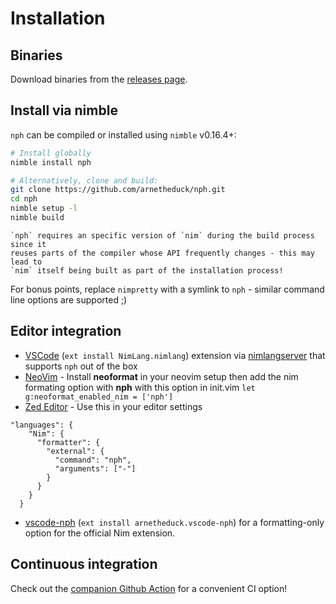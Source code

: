 # Installation

## Binaries

Download binaries from the
[releases page](https://github.com/arnetheduck/nph/releases/tag/latest).

## Install via nimble

`nph` can be compiled or installed using `nimble` v0.16.4+:

```sh
# Install globally
nimble install nph

# Alternatively, clone and build:
git clone https://github.com/arnetheduck/nph.git
cd nph
nimble setup -l
nimble build
```

```admonish note "Nim version"
`nph` requires an specific version of `nim` during the build process since it
reuses parts of the compiler whose API frequently changes - this may lead to
`nim` itself being built as part of the installation process!
```

For bonus points, replace `nimpretty` with a symlink to `nph` - similar command
line options are supported ;)

## Editor integration

- [VSCode](https://marketplace.visualstudio.com/items?itemName=NimLang.nimlang)
  (`ext install NimLang.nimlang`) extension via
  [nimlangserver](https://github.com/nim-lang/langserver/) that supports `nph`
  out of the box
- [NeoVim](https://github.com/sbdchd/neoformat) - Install **neoformat** in your
  neovim setup then add the nim formating option with **nph** with this option
  in init.vim `let g:neoformat_enabled_nim = ['nph']`
- [Zed Editor](https://github.com/foxoman/zed-nim) - Use this in your editor
  settings

```
"languages": {
    "Nim": {
      "formatter": {
        "external": {
          "command": "nph",
          "arguments": ["-"]
        }
      }
    }
  }
```

- [vscode-nph](https://marketplace.visualstudio.com/items?itemName=arnetheduck.vscode-nph)
  (`ext install arnetheduck.vscode-nph`) for a formatting-only option for the
  official Nim extension.

## Continuous integration

Check out the
[companion Github Action](https://github.com/arnetheduck/nph-action) for a
convenient CI option!
